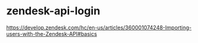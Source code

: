 # zendesk-api-login

https://develop.zendesk.com/hc/en-us/articles/360001074248-Importing-users-with-the-Zendesk-API#basics
